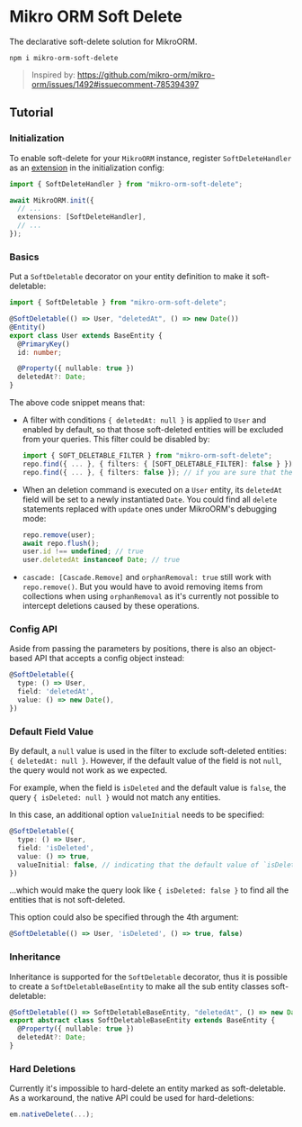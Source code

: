 # Mikro ORM Soft Delete

The declarative soft-delete solution for MikroORM.

```
npm i mikro-orm-soft-delete
```

> Inspired by: https://github.com/mikro-orm/mikro-orm/issues/1492#issuecomment-785394397

## Tutorial

### Initialization

To enable soft-delete for your `MikroORM` instance, register `SoftDeleteHandler` as an [extension](https://mikro-orm.io/docs/configuration#extensions) in the initialization config:

```ts
import { SoftDeleteHandler } from "mikro-orm-soft-delete";

await MikroORM.init({
  // ...
  extensions: [SoftDeleteHandler],
  // ...
});
```

### Basics

Put a `SoftDeletable` decorator on your entity definition to make it soft-deletable:

```ts
import { SoftDeletable } from "mikro-orm-soft-delete";

@SoftDeletable(() => User, "deletedAt", () => new Date())
@Entity()
export class User extends BaseEntity {
  @PrimaryKey()
  id: number;

  @Property({ nullable: true })
  deletedAt?: Date;
}
```

The above code snippet means that:

- A filter with conditions `{ deletedAt: null }` is applied to `User` and enabled by default, so that those soft-deleted entities will be excluded from your queries. This filter could be disabled by:
  ```ts
  import { SOFT_DELETABLE_FILTER } from "mikro-orm-soft-delete";
  repo.find({ ... }, { filters: { [SOFT_DELETABLE_FILTER]: false } });
  repo.find({ ... }, { filters: false }); // if you are sure that there are no other filters enabled
  ```
- When an deletion command is executed on a `User` entity, its `deletedAt` field will be set to a newly instantiated `Date`. You could find all `delete` statements replaced with `update` ones under MikroORM's debugging mode:
  ```ts
  repo.remove(user);
  await repo.flush();
  user.id !== undefined; // true
  user.deletedAt instanceof Date; // true
  ```
- `cascade: [Cascade.Remove]` and `orphanRemoval: true` still work with `repo.remove()`. But you would have to avoid removing items from collections when using `orphanRemoval` as it's currently not possible to intercept deletions caused by these operations.

### Config API

Aside from passing the parameters by positions, there is also an object-based API that accepts a config object instead:

```ts
@SoftDeletable({
  type: () => User,
  field: 'deletedAt',
  value: () => new Date(),
})
```

### Default Field Value

By default, a `null` value is used in the filter to exclude soft-deleted entities: `{ deletedAt: null }`. However, if the default value of the field is not `null`, the query would not work as we expected.

For example, when the field is `isDeleted` and the default value is `false`, the query `{ isDeleted: null }` would not match any entities.

In this case, an additional option `valueInitial` needs to be specified:

```ts
@SoftDeletable({
  type: () => User,
  field: 'isDeleted',
  value: () => true,
  valueInitial: false, // indicating that the default value of `isDeleted` is `false`.
})
```

...which would make the query look like `{ isDeleted: false }` to find all the entities that is not soft-deleted.

This option could also be specified through the 4th argument:

```ts
@SoftDeletable(() => User, 'isDeleted', () => true, false)
```

### Inheritance

Inheritance is supported for the `SoftDeletable` decorator, thus it is possible to create a `SoftDeletableBaseEntity` to make all the sub entity classes soft-deletable:

```ts
@SoftDeletable(() => SoftDeletableBaseEntity, "deletedAt", () => new Date())
export abstract class SoftDeletableBaseEntity extends BaseEntity {
  @Property({ nullable: true })
  deletedAt?: Date;
}
```

### Hard Deletions

Currently it's impossible to hard-delete an entity marked as soft-deletable. As a workaround, the native API could be used for hard-deletions:

```ts
em.nativeDelete(...);
```
